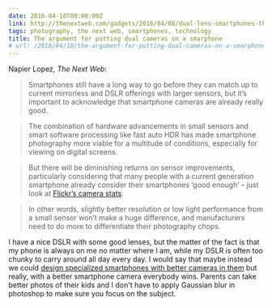 ```yaml
---
date: 2016-04-10T00:00:00Z
link: http://thenextweb.com/gadgets/2016/04/08/dual-lens-smartphones-thing/
tags: photography, the next web, smartphones, technology
title: The argument for putting dual cameras on a smarphone
# url: /2016/04/10/the-argument-for-putting-dual-cameras-on-a-smarphone/
---
```


Napier Lopez, *The Next Web*:

> Smartphones still have a long way to go before they can match up to current mirrorless and DSLR offerings with larger sensors, but it’s important to acknowledge that smartphone cameras are already really good.


> The combination of hardware advancements in small sensors and smart software processing like fast auto HDR has made smartphone photography more viable for a multitude of conditions, especially for viewing on digital screens.


> But there will be diminishing returns on sensor improvements, particularly considering that many people with a current generation smartphone already consider their smartphones ‘good enough’ – just look at [Flickr’s camera stats](https://www.flickr.com/cameras).


> In other words, slightly better resolution or low light performance from a small sensor won’t make a huge difference, and manufacturers need to do more to differentiate their photography chops.

I have a nice DSLR with some good lenses, but the matter of the fact is that my phone is always on me no matter where I am, while my DSLR is often too chunky to carry around all day every day. I would say that maybe instead we could [design specialized smartphones with better cameras in them](http://www.theatlantic.com/technology/archive/2016/03/how-smartphones-will-become-unboring/475503/) but really, with a better smartphone camera everybody wins. Parents can take better photos of their kids and I don't have to apply Gaussian blur in photoshop to make sure you focus on the subject. 